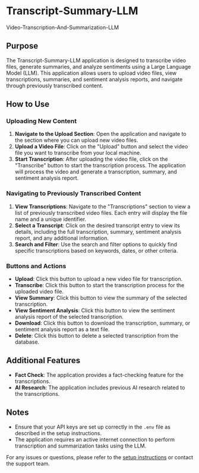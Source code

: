 # Transcript-Summary-LLM
Video-Transcription-And-Summarization-LLM

## Purpose

The Transcript-Summary-LLM application is designed to transcribe video files, generate summaries, and analyze sentiments using a Large Language Model (LLM). This application allows users to upload video files, view transcriptions, summaries, and sentiment analysis reports, and navigate through previously transcribed content.

## How to Use

### Uploading New Content

1. **Navigate to the Upload Section**: Open the application and navigate to the section where you can upload new video files.
2. **Upload a Video File**: Click on the "Upload" button and select the video file you want to transcribe from your local machine.
3. **Start Transcription**: After uploading the video file, click on the "Transcribe" button to start the transcription process. The application will process the video and generate a transcription, summary, and sentiment analysis report.

### Navigating to Previously Transcribed Content

1. **View Transcriptions**: Navigate to the "Transcriptions" section to view a list of previously transcribed video files. Each entry will display the file name and a unique identifier.
2. **Select a Transcript**: Click on the desired transcript entry to view its details, including the full transcription, summary, sentiment analysis report, and any additional information.
3. **Search and Filter**: Use the search and filter options to quickly find specific transcriptions based on keywords, dates, or other criteria.

### Buttons and Actions

- **Upload**: Click this button to upload a new video file for transcription.
- **Transcribe**: Click this button to start the transcription process for the uploaded video file.
- **View Summary**: Click this button to view the summary of the selected transcription.
- **View Sentiment Analysis**: Click this button to view the sentiment analysis report of the selected transcription.
- **Download**: Click this button to download the transcription, summary, or sentiment analysis report as a text file.
- **Delete**: Click this button to delete a selected transcription from the database.

## Additional Features

- **Fact Check**: The application provides a fact-checking feature for the transcriptions.
- **AI Research**: The application includes previous AI research related to the transcriptions.

## Notes

- Ensure that your API keys are set up correctly in the `.env` file as described in the setup instructions.
- The application requires an active internet connection to perform transcription and summarization tasks using the LLM.

For any issues or questions, please refer to the [setup instructions](README-SETUP.md) or contact the support team.